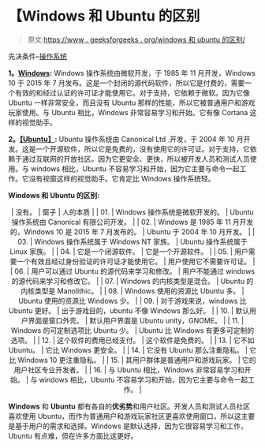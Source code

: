 # 【Windows 和 Ubuntu 的区别

> 原文:[https://www . geeksforgeeks . org/windows 和 ubuntu 的区别/](https://www.geeksforgeeks.org/difference-between-windows-and-ubuntu/)

先决条件–[操作系统](https://www.geeksforgeeks.org/introduction-of-operating-system-set-1/)

**1。**[**Windows**](https://www.geeksforgeeks.org/interesting-facts-about-windows/)**:**
Windows 操作系统由微软开发，于 1985 年 11 月开发，Windows 10 于 2015 年 7 月发布。这是一个封闭的源代码软件，所以它是付费的，需要一个有效的和经过认证的许可证才能使用它。对于支持，它依赖于微软。因为它像 Ubuntu 一样非常安全，而且没有 Ubuntu 那样的性能，所以它被普通用户和游戏玩家使用。与 Ubuntu 相比，Windows 非常容易学习和开始。它有像 Cortana 这样的视觉助手。

**2。**[**【Ubuntu】**](https://www.geeksforgeeks.org/interesting-facts-about-ubuntu/)**:**
Ubuntu 操作系统由 Canonical Ltd .开发，于 2004 年 10 月开发。这是一个开源软件，所以它是免费的，没有使用它的许可证。对于支持，它依赖于通过互联网的开放社区。因为它更安全、更快，所以被开发人员和测试人员使用。与 windows 相比，Ubuntu 不容易学习和开始，因为它主要与命令一起工作。它没有视窗这样的视觉助手。它肯定比 Windows 操作系统轻。

**Windows 和 Ubuntu 的区别:**

<center>

| 没有。 | 窗子 | 人的本质 |
| 01. | Windows 操作系统是微软开发的。 | Ubuntu 操作系统由 Canonical 有限公司开发。 |
| 02. | Windows 是 1985 年 11 月开发的，Windows 10 是 2015 年 7 月发布的。 | Ubuntu 于 2004 年 10 月开发。 |
| 03. | Windows 操作系统属于 Windows NT 家族。 | Ubuntu 操作系统属于 Linux 家族。 |
| 04. | 它是一个闭源软件。 | 它是一个开源软件。 |
| 05. | 用户需要一个有效且经过身份验证的许可证才能使用它。 | 用户使用它不需要许可证。 |
| 06. | 用户可以通过 Ubuntu 的源代码来学习和修改。 | 用户不能通过 windows 的源代码来学习和修改它。 |
| 07. | Windows 的内核类型是混合。 | Ubuntu 的内核类型是 Manolithic。 |
| 08. | Windows 使用的资源比 Ubuntu 多。 | Ubuntu 使用的资源比 Windows 少。 |
| 09. | 对于游戏来说，windows 比 Ubuntu 更好。 | 出于游戏目的，ubuntu 不像 Windows 那么好。 |
| 10. | 默认用户界面是窗口外壳。 | 默认用户界面是 Ubuntu unity，GNOME。 |
| 11. | Windows 的可定制选项比 Ubuntu 少。 | Ubuntu 比 Windows 有更多可定制的选项。 |
| 12. | 这个软件的费用已经支付。 | 这个软件是免费的。 |
| 13. | 它不如 Ubuntu。 | 它比 Windows 更安全。 |
| 14. | 它没有 Ubuntu 那么注重隐私。 | 它比 Windows 10 更注重隐私。 |
| 15. | 其用户群体是普通用户和游戏玩家。 | 它的用户社区专业开发者。 |
| 16. | 与 Ubuntu 相比，Windows 非常容易学习和开始。 | 与 windows 相比，Ubuntu 不容易学习和开始，因为它主要与命令一起工作。 |

</center>

**Windows** 和 **Ubuntu** 都有各自的**优劣势**和用户社区。开发人员和测试人员社区喜欢使用 Ubuntu，而作为普通用户和游戏玩家社区更喜欢使用窗口，所以这主要是基于用户的需求和选择。Windows 是默认选择，因为它很容易学习和工作，Ubuntu 有点难，但在许多方面比这更好。